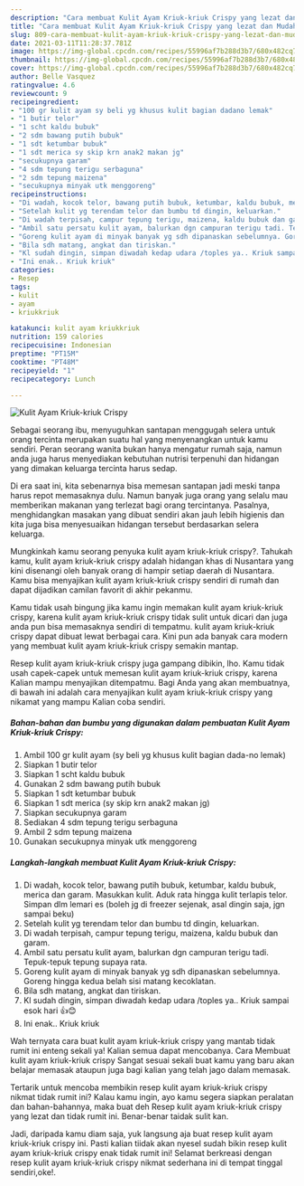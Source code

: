```yaml
---
description: "Cara membuat Kulit Ayam Kriuk-kriuk Crispy yang lezat dan Mudah Dibuat"
title: "Cara membuat Kulit Ayam Kriuk-kriuk Crispy yang lezat dan Mudah Dibuat"
slug: 809-cara-membuat-kulit-ayam-kriuk-kriuk-crispy-yang-lezat-dan-mudah-dibuat
date: 2021-03-11T11:28:37.781Z
image: https://img-global.cpcdn.com/recipes/55996af7b288d3b7/680x482cq70/kulit-ayam-kriuk-kriuk-crispy-foto-resep-utama.jpg
thumbnail: https://img-global.cpcdn.com/recipes/55996af7b288d3b7/680x482cq70/kulit-ayam-kriuk-kriuk-crispy-foto-resep-utama.jpg
cover: https://img-global.cpcdn.com/recipes/55996af7b288d3b7/680x482cq70/kulit-ayam-kriuk-kriuk-crispy-foto-resep-utama.jpg
author: Belle Vasquez
ratingvalue: 4.6
reviewcount: 9
recipeingredient:
- "100 gr kulit ayam sy beli yg khusus kulit bagian dadano lemak"
- "1 butir telor"
- "1 scht kaldu bubuk"
- "2 sdm bawang putih bubuk"
- "1 sdt ketumbar bubuk"
- "1 sdt merica sy skip krn anak2 makan jg"
- "secukupnya garam"
- "4 sdm tepung terigu serbaguna"
- "2 sdm tepung maizena"
- "secukupnya minyak utk menggoreng"
recipeinstructions:
- "Di wadah, kocok telor, bawang putih bubuk, ketumbar, kaldu bubuk, merica dan garam. Masukkan kulit. Aduk rata hingga kulit terlapis telor. Simpan dlm lemari es (boleh jg di freezer sejenak, asal dingin saja, jgn sampai beku)"
- "Setelah kulit yg terendam telor dan bumbu td dingin, keluarkan."
- "Di wadah terpisah, campur tepung terigu, maizena, kaldu bubuk dan garam."
- "Ambil satu persatu kulit ayam, balurkan dgn campuran terigu tadi. Tepuk-tepuk tepung supaya rata."
- "Goreng kulit ayam di minyak banyak yg sdh dipanaskan sebelumnya. Goreng hingga kedua belah sisi matang kecoklatan."
- "Bila sdh matang, angkat dan tiriskan."
- "Kl sudah dingin, simpan diwadah kedap udara /toples ya.. Kriuk sampai esok hari 👍😊"
- "Ini enak.. Kriuk kriuk"
categories:
- Resep
tags:
- kulit
- ayam
- kriukkriuk

katakunci: kulit ayam kriukkriuk 
nutrition: 159 calories
recipecuisine: Indonesian
preptime: "PT15M"
cooktime: "PT48M"
recipeyield: "1"
recipecategory: Lunch

---
```



![Kulit Ayam Kriuk-kriuk Crispy](https://img-global.cpcdn.com/recipes/55996af7b288d3b7/680x482cq70/kulit-ayam-kriuk-kriuk-crispy-foto-resep-utama.jpg)

Sebagai seorang ibu, menyuguhkan santapan menggugah selera untuk orang tercinta merupakan suatu hal yang menyenangkan untuk kamu sendiri. Peran seorang  wanita bukan hanya mengatur rumah saja, namun anda juga harus menyediakan kebutuhan nutrisi terpenuhi dan hidangan yang dimakan keluarga tercinta harus sedap.

Di era  saat ini, kita sebenarnya bisa memesan santapan jadi meski tanpa harus repot memasaknya dulu. Namun banyak juga orang yang selalu mau memberikan makanan yang terlezat bagi orang tercintanya. Pasalnya, menghidangkan masakan yang dibuat sendiri akan jauh lebih higienis dan kita juga bisa menyesuaikan hidangan tersebut berdasarkan selera keluarga. 



Mungkinkah kamu seorang penyuka kulit ayam kriuk-kriuk crispy?. Tahukah kamu, kulit ayam kriuk-kriuk crispy adalah hidangan khas di Nusantara yang kini disenangi oleh banyak orang di hampir setiap daerah di Nusantara. Kamu bisa menyajikan kulit ayam kriuk-kriuk crispy sendiri di rumah dan dapat dijadikan camilan favorit di akhir pekanmu.

Kamu tidak usah bingung jika kamu ingin memakan kulit ayam kriuk-kriuk crispy, karena kulit ayam kriuk-kriuk crispy tidak sulit untuk dicari dan juga anda pun bisa memasaknya sendiri di tempatmu. kulit ayam kriuk-kriuk crispy dapat dibuat lewat berbagai cara. Kini pun ada banyak cara modern yang membuat kulit ayam kriuk-kriuk crispy semakin mantap.

Resep kulit ayam kriuk-kriuk crispy juga gampang dibikin, lho. Kamu tidak usah capek-capek untuk memesan kulit ayam kriuk-kriuk crispy, karena Kalian mampu menyajikan ditempatmu. Bagi Anda yang akan membuatnya, di bawah ini adalah cara menyajikan kulit ayam kriuk-kriuk crispy yang nikamat yang mampu Kalian coba sendiri.

<!--inarticleads1-->

##### Bahan-bahan dan bumbu yang digunakan dalam pembuatan Kulit Ayam Kriuk-kriuk Crispy:

1. Ambil 100 gr kulit ayam (sy beli yg khusus kulit bagian dada-no lemak)
1. Siapkan 1 butir telor
1. Siapkan 1 scht kaldu bubuk
1. Gunakan 2 sdm bawang putih bubuk
1. Siapkan 1 sdt ketumbar bubuk
1. Siapkan 1 sdt merica (sy skip krn anak2 makan jg)
1. Siapkan secukupnya garam
1. Sediakan 4 sdm tepung terigu serbaguna
1. Ambil 2 sdm tepung maizena
1. Gunakan secukupnya minyak utk menggoreng




<!--inarticleads2-->

##### Langkah-langkah membuat Kulit Ayam Kriuk-kriuk Crispy:

1. Di wadah, kocok telor, bawang putih bubuk, ketumbar, kaldu bubuk, merica dan garam. Masukkan kulit. Aduk rata hingga kulit terlapis telor. Simpan dlm lemari es (boleh jg di freezer sejenak, asal dingin saja, jgn sampai beku)
1. Setelah kulit yg terendam telor dan bumbu td dingin, keluarkan.
1. Di wadah terpisah, campur tepung terigu, maizena, kaldu bubuk dan garam.
1. Ambil satu persatu kulit ayam, balurkan dgn campuran terigu tadi. Tepuk-tepuk tepung supaya rata.
1. Goreng kulit ayam di minyak banyak yg sdh dipanaskan sebelumnya. Goreng hingga kedua belah sisi matang kecoklatan.
1. Bila sdh matang, angkat dan tiriskan.
1. Kl sudah dingin, simpan diwadah kedap udara /toples ya.. Kriuk sampai esok hari 👍😊
1. Ini enak.. Kriuk kriuk




Wah ternyata cara buat kulit ayam kriuk-kriuk crispy yang mantab tidak rumit ini enteng sekali ya! Kalian semua dapat mencobanya. Cara Membuat kulit ayam kriuk-kriuk crispy Sangat sesuai sekali buat kamu yang baru akan belajar memasak ataupun juga bagi kalian yang telah jago dalam memasak.

Tertarik untuk mencoba membikin resep kulit ayam kriuk-kriuk crispy nikmat tidak rumit ini? Kalau kamu ingin, ayo kamu segera siapkan peralatan dan bahan-bahannya, maka buat deh Resep kulit ayam kriuk-kriuk crispy yang lezat dan tidak rumit ini. Benar-benar taidak sulit kan. 

Jadi, daripada kamu diam saja, yuk langsung aja buat resep kulit ayam kriuk-kriuk crispy ini. Pasti kalian tiidak akan nyesel sudah bikin resep kulit ayam kriuk-kriuk crispy enak tidak rumit ini! Selamat berkreasi dengan resep kulit ayam kriuk-kriuk crispy nikmat sederhana ini di tempat tinggal sendiri,oke!.

